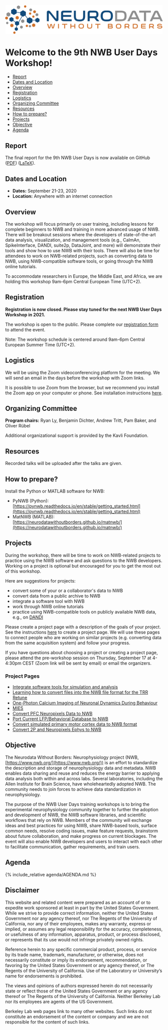 
<img alt="Remote hackathon" src="../HCK08_2020_Remote/logo_brain_text_white_hor.png">

# Welcome to the 9th NWB User Days Workshop!

  * [Report](#report)
  * [Dates and Location](#dates-and-location)
  * [Overview](#overview)
  * [Registration](#registration)
  * [Logistics](#logistics)
  * [Organizing Committee](#organizing-committee)
  * [Resources](#resources)
  * [How to prepare?](#how-to-prepare)
  * [Projects](#projects)
  * [Objective](#objective)
  * [Agenda](#agenda)


## Report

The final report for the 9th NWB User Days is now available on GitHub ([PDF](report/Report___9th_NWB_Hackathon.pdf)) ([LaTeX](report/Report_9th_NWB_Hackathon.zip)).

## Dates and Location

- **Dates:** September 21-23, 2020
- **Location:** Anywhere with an internet connection

## Overview

The workshop will focus primarily on user training, including lessons for complete beginners to NWB and training in more advanced usage of NWB. There will be breakout sessions where the developers of state-of-the-art data analysis, visualization, and management tools (e.g., CaImAn, SpikeInterface, DANDI, suite2p, DataJoint, and more) will demonstrate their tools and show how to use NWB with their tools. There will also be time for attendees to work on NWB-related projects, such as converting data to NWB, using NWB-compatible software tools, or going through the NWB online tutorials.

To accommodate researchers in Europe, the Middle East, and Africa, we are holding this workshop 9am-6pm Central European Time (UTC+2).

## Registration

**Registration is now closed. Please stay tuned for the next NWB User Days Workshop in 2021.**

The workshop is open to the public. Please complete our [registration form](https://bit.ly/2PHbE34) to attend the event.

Note: The workshop schedule is centered around 9am-6pm Central European Summer Time (UTC+2).

## Logistics

We will be using the Zoom videoconferencing platform for the meeting. We will send an email in the days before the workshop with Zoom links.

It is possible to use Zoom from the browser, but we recommend you install the Zoom app on your computer or phone. See installation instructions [here](https://zoom.us/download).

## Organizing Committee

**Program chairs:** Ryan Ly, Benjamin Dichter, Andrew Tritt, Pam Baker, and Oliver Rübel

Additional organizational support is provided by the Kavli Foundation.

## Resources

Recorded talks will be uploaded after the talks are given.

## How to prepare?

Install the Python or MATLAB software for NWB:
  * PyNWB (Python): [https://pynwb.readthedocs.io/en/stable/getting_started.html](https://pynwb.readthedocs.io/en/stable/getting_started.html)
  * MatNWB (MATLAB): [https://neurodatawithoutborders.github.io/matnwb/](https://neurodatawithoutborders.github.io/matnwb/)

## Projects

During the workshop, there will be time to work on NWB-related projects to practice using the NWB software and ask
questions to the NWB developers. Working on a project is optional but encouraged for you to get the most out of this
workshop.

Here are suggestions for projects:
  * convert some of your or a collaborator's data to NWB
  * convert data from a public archive to NWB
  * integrate a software tool with NWB
  * work through NWB online tutorials
  * practice using NWB-compatible tools on publicly available NWB data, e.g., on [DANDI](https://dandiarchive.org/)

Please create a project page with a description of the goals of your project. See the instructions [here](projects/README.md) to create a project page. We will use these pages to connect people who are working on similar projects (e.g. converting data from the same acquisition system) and follow your progress.

If you have questions about choosing a project or creating a project page, please attend the pre-workshop session on
Thursday, September 17 at 4-4:30pm CEST (Zoom link will be sent by email) or email the organizers.

### Project Pages

* [Integrate software tools for simulation and analysis](projects/ConversionAndSoftwareTools/README.md)
* [Learning how to convert files into the NWB file format for the TRR Retune](projects/Conversion_for_CRC_Retune/README.md)
* [One-Photon Calcium Imaging of Neuronal Dynamics During Behaviour](projects/M3Platform/README.md)
* [MIES](projects/MIES/README.md)
* [Convert PFC Neuropixels Data to NWB](projects/PFCNeuropixels2NWB/README.md)
* [Port Current LFP/Behavioral Database to NWB](projects/lfp_data_port/README.md)
* [Convert simulated primary motor cortex data to NWB format](projects/m1-cort-column-data-to-nwb/README.md)
* [Convert 2P and Neuropixels Ephys to NWB](projects/convert_2P_and_Neuropixels_ephys_to_NWB/README.md)

## Objective

The Neurodata Without Borders: Neurophysiology project (NWB, [https://www.nwb.org/](https://www.nwb.org/)) is an effort to standardize the description and storage of neurophysiology data and metadata. NWB enables data sharing and reuse and reduces the energy barrier to applying data analysis both within and across labs. Several laboratories, including the Allen Institute for Brain Science, have wholeheartedly adopted NWB. The community needs to join forces to achieve data standardization in neurophysiology.

The purpose of the NWB User Days training workshops is to bring the experimental neurophysiology community together to further the adoption and development of NWB, the NWB software libraries, and scientific workflows that rely on NWB. Members of the community will exchange ideas and best practices for using NWB, share NWB-based tools, surface common needs, resolve coding issues, make feature requests, brainstorm about future collaboration, and make progress on current blockages. The event will also enable NWB developers and users to interact with each other to facilitate communication, gather requirements, and train users.

## Agenda

{% include_relative agenda/AGENDA.md %}

## Disclaimer

This website and related content were prepared as an account of or to expedite work sponsored at least in part by the United States Government. While we strive to provide correct information, neither the United States Government nor any agency thereof, nor The Regents of the University of California, nor any of their employees, makes any warranty, express or implied, or assumes any legal responsibility for the accuracy, completeness, or usefulness of any information, apparatus, product, or process disclosed, or represents that its use would not infringe privately owned rights.

Reference herein to any specific commercial product, process, or service by its trade name, trademark, manufacturer, or otherwise, does not necessarily constitute or imply its endorsement, recommendation, or favoring by the United States Government or any agency thereof, or The Regents of the University of California.  Use of the Laboratory or University’s name for endorsements is prohibited.

The views and opinions of authors expressed herein do not necessarily state or reflect those of the United States Government or any agency thereof or The Regents of the University of California.  Neither Berkeley Lab nor its employees are agents of the US Government.

Berkeley Lab web pages link to many other websites.  Such links do not constitute an endorsement of the content or company and we are not responsible for the content of such links.
